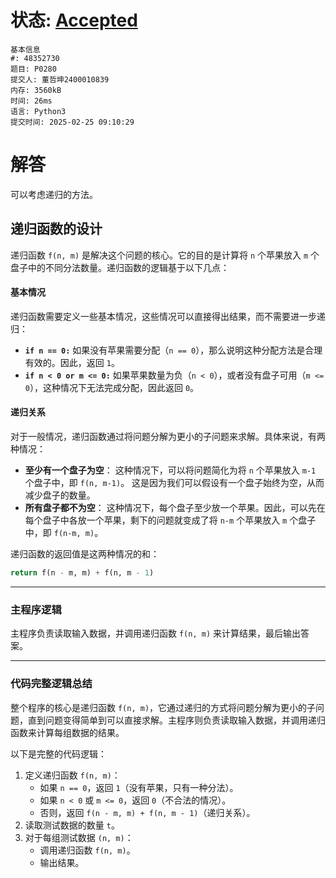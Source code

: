 # 状态: [Accepted](http://dsbpython.openjudge.cn/dspythonbook/solution/48352730/)

```
基本信息
#: 48352730
题目: P0280
提交人: 董哲坤2400010839
内存: 3560kB
时间: 26ms
语言: Python3
提交时间: 2025-02-25 09:10:29
```

# 解答

可以考虑递归的方法。

 ## 递归函数的设计

递归函数 `f(n, m)` 是解决这个问题的核心。它的目的是计算将 `n` 个苹果放入 `m` 个盘子中的不同分法数量。递归函数的逻辑基于以下几点：

#### 基本情况

递归函数需要定义一些基本情况，这些情况可以直接得出结果，而不需要进一步递归：

- **`if n == 0:`**
  如果没有苹果需要分配（`n == 0`），那么说明这种分配方法是合理有效的。因此，返回 `1`。
- **`if n < 0 or m <= 0:`**
  如果苹果数量为负（`n < 0`），或者没有盘子可用（`m <= 0`），这种情况下无法完成分配，因此返回 `0`。

#### 递归关系

对于一般情况，递归函数通过将问题分解为更小的子问题来求解。具体来说，有两种情况：

- **至少有一个盘子为空**：
  这种情况下，可以将问题简化为将 `n` 个苹果放入 `m-1` 个盘子中，即 `f(n, m-1)`。
  这是因为我们可以假设有一个盘子始终为空，从而减少盘子的数量。
- **所有盘子都不为空**：
  这种情况下，每个盘子至少放一个苹果。因此，可以先在每个盘子中各放一个苹果，剩下的问题就变成了将 `n-m` 个苹果放入 `m` 个盘子中，即 `f(n-m, m)`。

递归函数的返回值是这两种情况的和：

```python
return f(n - m, m) + f(n, m - 1)
```

------

### 主程序逻辑

主程序负责读取输入数据，并调用递归函数 `f(n, m)` 来计算结果，最后输出答案。

------

### 代码完整逻辑总结

整个程序的核心是递归函数 `f(n, m)`，它通过递归的方式将问题分解为更小的子问题，直到问题变得简单到可以直接求解。主程序则负责读取输入数据，并调用递归函数来计算每组数据的结果。

以下是完整的代码逻辑：

1. 定义递归函数 `f(n, m)`：
   - 如果 `n == 0`，返回 `1`（没有苹果，只有一种分法）。
   - 如果 `n < 0` 或 `m <= 0`，返回 `0`（不合法的情况）。
   - 否则，返回 `f(n - m, m) + f(n, m - 1)`（递归关系）。
2. 读取测试数据的数量 `t`。
3. 对于每组测试数据 `(n, m)`：
   - 调用递归函数 `f(n, m)`。
   - 输出结果。